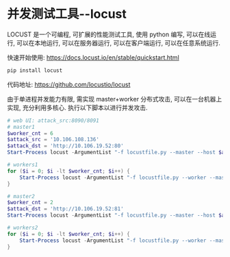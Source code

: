 # 并发测试工具--locust

LOCUST 是一个可编程, 可扩展的性能测试工具, 使用 python 编写, 可以在线运行, 可以在本地运行, 可以在服务器运行, 可以在客户端运行, 可以在任意系统运行.

快速开始使用: <https://docs.locust.io/en/stable/quickstart.html>

```ps1
pip install locust
```

代码地址: <https://github.com/locustio/locust>

由于单进程并发能力有限, 需实现 master+worker 分布式攻击, 可以在一台机器上实现, 充分利用多核心.
执行以下脚本以进行并发攻击.

```ps1
# web UI: attack_src:8090/8091
# master1
$worker_cnt = 6
$attack_src = '10.106.108.136'
$attack_dst = 'http://10.106.19.52:80'
Start-Process locust -ArgumentList "-f locustfile.py --master --host $attack_dst --users 5000 --spawn-rate 1000 --run-time 3m --web-host 0.0.0.0 --web-port 8090 --expect-workers $worker_cnt --master-bind-host $attack_src --master-bind-port 5557 --autostart --autoquit 1"

# workers1
for ($i = 0; $i -lt $worker_cnt; $i++) {
    Start-Process locust -ArgumentList "-f locustfile.py --worker --master-host $attack_src --master-port 5557"
}

# master2
$worker_cnt = 2
$attack_dst = 'http://10.106.19.52:81'
Start-Process locust -ArgumentList "-f locustfile.py --master --host $attack_dst --users 2000 --spawn-rate 1000 --run-time 3m --web-host 0.0.0.0 --web-port 8091 --expect-workers $worker_cnt --master-bind-host $attack_src --master-bind-port 5558 --autostart --autoquit 1"

# workers2
for ($i = 0; $i -lt $worker_cnt; $i++) {
    Start-Process locust -ArgumentList "-f locustfile.py --worker --master-host $attack_src --master-port 5558"
}
```
